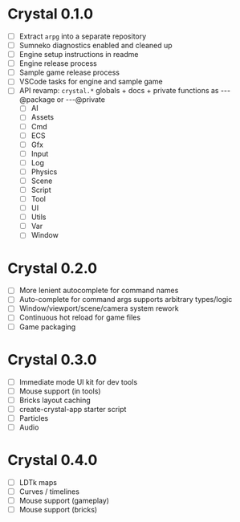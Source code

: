 # Crystal 0.1.0

- [ ] Extract `arpg` into a separate repository
- [ ] Sumneko diagnostics enabled and cleaned up
- [ ] Engine setup instructions in readme
- [ ] Engine release process
- [ ] Sample game release process
- [ ] VSCode tasks for engine and sample game
- [ ] API revamp: `crystal.*` globals + docs + private functions as ---@package or ---@private
  - [ ] AI
  - [ ] Assets
  - [ ] Cmd
  - [ ] ECS
  - [ ] Gfx
  - [ ] Input
  - [ ] Log
  - [ ] Physics
  - [ ] Scene
  - [ ] Script
  - [ ] Tool
  - [ ] UI
  - [ ] Utils
  - [ ] Var
  - [ ] Window

# Crystal 0.2.0

- [ ] More lenient autocomplete for command names
- [ ] Auto-complete for command args supports arbitrary types/logic
- [ ] Window/viewport/scene/camera system rework
- [ ] Continuous hot reload for game files
- [ ] Game packaging

# Crystal 0.3.0

- [ ] Immediate mode UI kit for dev tools
- [ ] Mouse support (in tools)
- [ ] Bricks layout caching
- [ ] create-crystal-app starter script
- [ ] Particles
- [ ] Audio

# Crystal 0.4.0

- [ ] LDTk maps
- [ ] Curves / timelines
- [ ] Mouse support (gameplay)
- [ ] Mouse support (bricks)

